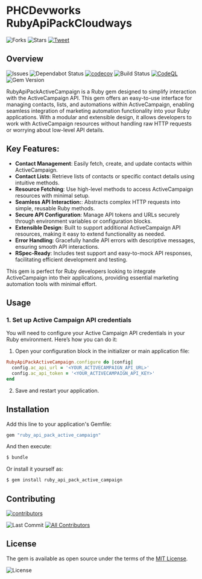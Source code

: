 # PHCDevworks RubyApiPackCloudways

![Forks](https://img.shields.io/github/forks/phcdevworks/ruby_api_pack_active_campaign.svg?style=social)
![Stars](https://img.shields.io/github/stars/phcdevworks/ruby_api_pack_active_campaign.svg?style=social)
[![Tweet](https://img.shields.io/twitter/url?style=social&url=https%3A%2F%2Fgithub.com%2Fphcdevworks%ruby_api_pack_active_campaign)](https://twitter.com/intent/tweet?text=Check%20out%20this%20authentication%20gem%20for%20Rails%20integrating%20with%20Active%20Campaign!%20https://github.com/phcdevworks/ruby_api_pack_active_campaign)

## Overview

![Issues](https://img.shields.io/github/issues/phcdevworks/ruby_api_pack_active_campaign.svg)
![Dependabot Status](https://img.shields.io/badge/Dependabot-enabled-brightgreen.svg?logo=dependabot)
[![codecov](https://codecov.io/gh/phcdevworks/ruby_api_pack_active_campaign/graph/badge.svg?token=QatALQbsJ5)](https://codecov.io/gh/phcdevworks/ruby_api_pack_active_campaign)
![Build Status](https://github.com/phcdevworks/ruby_api_pack_active_campaign/actions/workflows/test.yml/badge.svg)
[![CodeQL](https://github.com/phcdevworks/ruby_api_pack_active_campaign/actions/workflows/github-code-scanning/codeql/badge.svg)](https://github.com/phcdevworks/ruby_api_pack_active_campaign/actions/workflows/github-code-scanning/codeql)
![Gem Version](https://img.shields.io/gem/v/ruby_api_pack_active_campaign.svg)

RubyApiPackActiveCampaign is a Ruby gem designed to simplify interaction with the ActiveCampaign API. This gem offers an easy-to-use interface for managing contacts, lists, and automations within ActiveCampaign, enabling seamless integration of marketing automation functionality into your Ruby applications. With a modular and extensible design, it allows developers to work with ActiveCampaign resources without handling raw HTTP requests or worrying about low-level API details.

## Key Features:

- **Contact Management**: Easily fetch, create, and update contacts within ActiveCampaign.
- **Contact Lists**: Retrieve lists of contacts or specific contact details using intuitive methods.
- **Resource Fetching**: Use high-level methods to access ActiveCampaign resources with minimal setup.
- **Seamless API Interaction:**: Abstracts complex HTTP requests into simple, reusable Ruby methods.
- **Secure API Configuration**: Manage API tokens and URLs securely through environment variables or configuration blocks.
- **Extensible Design**: Built to support additional ActiveCampaign API resources, making it easy to extend functionality as needed.
- **Error Handling**: Gracefully handle API errors with descriptive messages, ensuring smooth API interactions.
- **RSpec-Ready**: Includes test support and easy-to-mock API responses, facilitating efficient development and testing.

This gem is perfect for Ruby developers looking to integrate ActiveCampaign into their applications, providing essential marketing automation tools with minimal effort.

## Usage

### 1. Set up Active Campaign API credentials

You will need to configure your Active Campaign API credentials in your Ruby environment. Here’s how you can do it:

1. Open your configuration block in the initializer or main application file:

```ruby
RubyApiPackActiveCampaign.configure do |config|
  config.ac_api_url = '<YOUR_ACTIVECAMPAIGN_API_URL>'
  config.ac_api_token = '<YOUR_ACTIVECAMPAIGN_API_KEY>'
end
```

2. Save and restart your application.

## Installation
  
Add this line to your application's Gemfile:

```ruby
gem "ruby_api_pack_active_campaign"
```

And then execute:
```bash
$ bundle
```

Or install it yourself as:
```bash
$ gem install ruby_api_pack_active_campaign
```

## Contributing

[![contributors](https://contributors-img.web.app/image?repo=phcdevworks/ruby_api_pack_active_campaign)](https://github.com/phcdevworks/ruby_api_pack_active_campaign/graphs/contributors)
  
![Last Commit](https://img.shields.io/github/last-commit/phcdevworks/ruby_api_pack_active_campaign.svg)
[![All Contributors](https://img.shields.io/badge/all_contributors-1-orange.svg?style=flat-square)](#contributors-)

## License

The gem is available as open source under the terms of the [MIT License](https://opensource.org/licenses/MIT).
  
![License](https://img.shields.io/github/license/phcdevworks/ruby_api_pack_active_campaign.svg)
